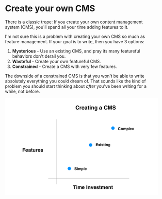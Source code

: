 # Create your own CMS

There is a classic trope: If you create your own content management system (CMS),
you'll spend all your time adding features to it.

I'm not sure this is a problem with creating your own CMS so much as feature management.
If your goal is to write, then you have 3 options:

1. **Mysterious** - Use an existing CMS, and pray its many featureful behaviors don't derail you.
2. **Wasteful** - Create your own featureful CMS.
3. **Constrained** - Create a CMS with very few features.

The downside of a constrained CMS is that you won't be able to write absolutely everything you could dream of.
That sounds like the kind of problem you should start thinking about _after_ you've been writing for a while, not before.

![CMS trade-offs](posts/46-cms-trade-off.png)
